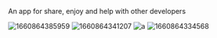 An app for share, enjoy and help with other developers

![1660864385959](https://user-images.githubusercontent.com/107811114/185510899-b1a81ec7-c187-4903-8a08-1735e72c58a1.png)
![1660864341207](https://user-images.githubusercontent.com/107811114/185510910-5597825d-7bb0-4be3-88c3-438ae531abde.png)
![a](https://user-images.githubusercontent.com/107811114/185511244-3db3c18c-ce32-48d2-a186-658f0efde782.png)
![1660864334568](https://user-images.githubusercontent.com/107811114/185510917-ab57bf87-016c-4e58-bd4f-6651fa814613.png)
